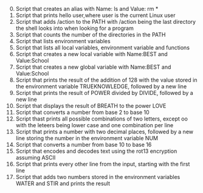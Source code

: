 0. Script that creates an alias with Name: ls and Value: rm *
1. Script that prints hello user,where user is the current Linux user
2. Script that adds /action to the PATH with /action being the last directory the shell looks into when looking for a program
3. Script that counts the number of the directories in the PATH
4. Script that lists environment variables
5. Script that lists all local variables, environment variable and functions
6. Script that creates a new local variable with Name:BEST and Value:School
7. Script that creates a new global variable with Name:BEST and Value:School
8. Script that prints the result of the addition of 128 with the value stored in the environment variable TRUEKNOWLEDGE, followed by a new line
9. Script that prints the result of POWER divided by DIVIDE, followed by a new line
10. Script that displays the result of BREATH to the power LOVE
11. Script that converts a number from base 2 to base 10
12. Script thast prints all possible combinations of two letters, except oo with the leteers being lower case and one combination per line
13. Script that prints a number with two decimal places, followed by a new line storing the number in the environment variable NUM
14. Script that converts a number from base 10 to base 16 
15. Script that encodes and decodes text using the rot13 encryption assuming ASCII
16. Script that prints every other line from the input, starting with the first line
17. Script that adds two numbers stored in the environment variables WATER and STIR and prints the result
